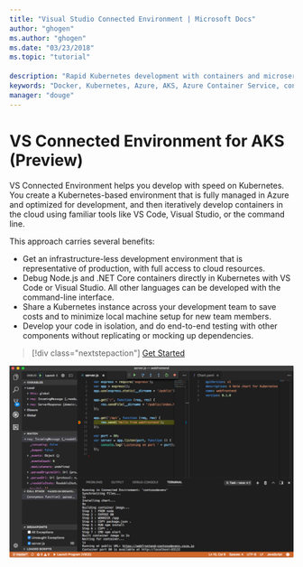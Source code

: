 ```yaml
---
title: "Visual Studio Connected Environment | Microsoft Docs"
author: "ghogen"
ms.author: "ghogen"
ms.date: "03/23/2018"
ms.topic: "tutorial"

description: "Rapid Kubernetes development with containers and microservices on Azure"
keywords: "Docker, Kubernetes, Azure, AKS, Azure Container Service, containers"
manager: "douge"
---
```

# VS Connected Environment for AKS (Preview)
VS Connected Environment helps you develop with speed on Kubernetes. You create a Kubernetes-based environment that is fully managed in Azure and optimized for development, and then iteratively develop containers in the cloud using familiar tools like VS Code, Visual Studio, or the command line.

This approach carries several benefits:

* Get an infrastructure-less development environment that is representative of production, with full access to cloud resources.
* Debug Node.js and .NET Core containers directly in Kubernetes with VS Code or Visual Studio. All other languages can be developed with the command-line interface.
* Share a Kubernetes instance across your development team to save costs and to minimize local machine setup for new team members.
* Develop your code in isolation, and do end-to-end testing with other components without replicating or mocking up dependencies.


> [!div class="nextstepaction"]
> [Get Started](get-started.md)


![](media/visual-studio-connected-environment/vscode-overview.png)